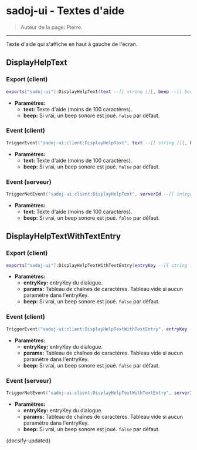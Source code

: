 # sadoj-ui - Textes d'aide

> Auteur de la page: Pierre.

---

Texte d'aide qui s'affiche en haut à gauche de l'écran.

## DisplayHelpText

<!-- tabs:start -->

### **Export (client)**

```lua
exports["sadoj-ui"]:DisplayHelpText(text --[[ string ]][, beep --[[ boolean ]]])
```

* **Paramètres:**
  * **text:** Texte d'aide (moins de 100 caractères).
  * **beep:** Si vrai, un beep sonore est joué. `false` par défaut.

### **Event (client)**

```lua
TriggerEvent("sadoj-ui:client:DisplayHelpText", text --[[ string ]][, beep --[[ boolean ]]])
```

* **Paramètres:**
  * **text:** Texte d'aide (moins de 100 caractères).
  * **beep:** Si vrai, un beep sonore est joué. `false` par défaut.

### **Event (serveur)**

```lua
TriggerNetEvent("sadoj-ui:client:DisplayHelpText", serverId --[[ integer ]], text --[[ string ]][, beep --[[ boolean ]]])
```

* **Paramètres:**
  * **text:** Texte d'aide (moins de 100 caractères).
  * **beep:** Si vrai, un beep sonore est joué. `false` par défaut.

<!-- tabs:end -->

## DisplayHelpTextWithTextEntry

<!-- tabs:start -->

### **Export (client)**

```lua
exports["sadoj-ui"]:DisplayHelpTextWithTextEntry(entryKey --[[ string ]], params --[[ table ]][, beep --[[ boolean ]]])
```

* **Paramètres:**
  * **entryKey:** entryKey du dialogue.
  * **params:** Tableau de chaînes de caractères. Tableau vide si aucun paramètre dans l'entryKey.
  * **beep:** Si vrai, un beep sonore est joué. `false` par défaut.

### **Event (client)**

```lua
TriggerEvent("sadoj-ui:client:DisplayHelpTextWithTextEntry", entryKey --[[ string ]], params --[[ table ]][, beep --[[ boolean ]]])
```

* **Paramètres:**
  * **entryKey:** entryKey du dialogue.
  * **params:** Tableau de chaînes de caractères. Tableau vide si aucun paramètre dans l'entryKey.
  * **beep:** Si vrai, un beep sonore est joué. `false` par défaut.

### **Event (serveur)**

```lua
TriggerNetEvent("sadoj-ui:client:DisplayHelpTextWithTextEntry", serverId --[[ integer ]], entryKey --[[ string ]], params --[[ table ]][, beep --[[ boolean ]]])
```

* **Paramètres:**
  * **entryKey:** entryKey du dialogue.
  * **params:** Tableau de chaînes de caractères. Tableau vide si aucun paramètre dans l'entryKey.
  * **beep:** Si vrai, un beep sonore est joué. `false` par défaut.

<!-- tabs:end -->

{docsify-updated}

